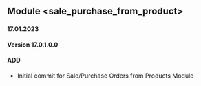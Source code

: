 ## Module <sale_purchase_from_product>

#### 17.01.2023
#### Version 17.0.1.0.0
#### ADD
- Initial commit for Sale/Purchase Orders from Products Module 
